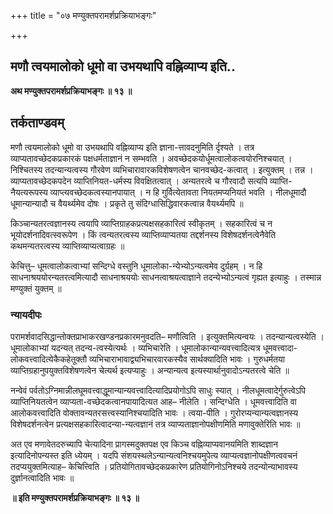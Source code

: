 +++
title = "०७ मण्युक्तपरामर्शप्रक्रियाभङ्गः"

+++


## मणौ त्वयमालोको धूमो वा उभयथापि वह्निव्याप्य इति..

**अथ मण्युक्तपरामर्शप्रक्रियाभङ्गः ॥ १३ ॥**

## **तर्कताण्डवम्**

मणौ त्वयमालोको धूमो वा उभयथापि वह्निव्याप्य इति ज्ञाना-त्तावदनुमिति र्दृश्यते । तत्र व्याप्यतावच्छेदकप्रकारकं पक्षधर्मताज्ञानं न सम्भवति । अवच्छेदकयोर्धूमत्वालोकत्वयोरनिश्चयात् । निश्चितस्य तदन्यान्यत्वस्य गौरवेण व्यभिचारावारकविशेषणत्वेन चानवच्छेद-कत्वात् । इत्युक्तम् । तन्न । व्याप्यतावच्छेदकपदेन व्याप्तिनियत-धर्मस्य विवक्षितत्वात् । अन्यतरत्वे च गौरवादौ सत्यपि व्याप्ति-नैयत्यरूपस्य व्याप्त्यवच्छेदकत्वस्यानपायात् । न हि गुर्वित्येतावता नियतमप्यनियतं भवति । नीलधूमादौ धूमान्यान्यादौ च वैयर्थ्यमेव दोषः । प्रकृते तु संदिग्धासिद्धिवारकत्वान्न वैयर्थ्यमपि ॥

किञ्चान्यतरत्वज्ञानस्य त्वयापि व्याप्तिग्राहकप्रत्यक्षसहकारित्वं स्वीकृतम् । सहकारित्वं च न भूयोदर्शनादिवत्स्वरूपेण । किं त्वन्यतरत्वस्य व्याप्तिव्याप्यतया तद्दर्शनस्य विशेषदर्शनत्वेनैवेति कथमन्यतरत्वस्य व्याप्तिव्याप्यत्वाग्रहः ॥

केचित्तु– धूमत्वालोकत्वाभ्यां सन्दिग्धे वस्तुनि धूमालोका-न्येभ्योऽन्यत्वमेव दुर्ग्रहम् । न हि साधनाश्रययोरन्यतरत्वमित्यादौ साधनाश्रययोः साधनत्वाश्रयत्वाज्ञाने तदन्येभ्योऽन्यत्वं गृह्यत इत्याहुः । तस्मान्न मण्युक्तं युक्तम् ॥

### **न्यायदीपः**

परामर्शवादसिद्धान्तोक्तप्राभाकरखण्डनप्रकारमनुवदति– मणौत्विति । इत्युक्तमित्यन्वयः । तदन्यान्यत्वस्येति । धूमालोकाभ्यां यदन्यत् तदन्य-त्वस्येत्यर्थः । व्यभिचारेति । धूमालोकान्यान्यवत्त्वादित्यत्र धूमवत्त्वादा-लोकवत्त्वादित्येकैकहेतूक्तौ व्यभिचाराभावाद्व्यभिचारवारकस्यैव सार्थक्यादिति भावः । गुरुधर्मतया व्याप्तिग्रहानुपयुक्तविशेषणत्वेन चेत्यर्थ इत्यप्याहुः । अन्यान्यत्व इत्यस्यार्थानुवादोऽन्यतरत्वे चेति ॥

नन्वेवं पर्वतोऽग्निमान्नीलघूमवत्त्वाद्धूमान्यान्यवत्त्वादित्यादिप्रयोगोऽपि साधुः स्यात् । नीलधूमत्वादेर्गुरुत्वेऽपि व्याप्तिनियतत्वेन व्याप्यता-वच्छेदकत्वानपायादित्यत आह– नीलेति । सन्दिग्धेति । धूमवत्त्वादिति वा आलोकवत्त्वादिति वोक्तावन्यतरसत्त्वस्यानिश्चयादिति भावः । त्वया-पीति । गुरोरप्यन्यान्यत्वज्ञानस्य विशेषदर्शनत्वेन प्रत्यक्षसहकारित्वादन्या-न्यत्वज्ञानं तत्र व्याप्यताज्ञानोपक्षीणमिति मणावुक्तेरिति भावः ॥

अत एव मणावेतदरुच्यापि चेत्यादिना प्रागस्मदुक्तपक्ष एव किञ्च वह्निव्याप्यवानयमिति शाब्दज्ञान इत्यादिनोपन्यस्त इति ध्येयम् । यदपि संशयस्थलेऽन्यान्यत्वनिश्चयमुपेत्य व्याप्यत्वज्ञानोपक्षीणत्ववचनं तदप्ययुक्तमित्याह– केचित्त्विति । प्रतियोगितावच्छेदकप्रकारेण प्रतियोगिनोऽनिश्चये तदन्योन्याभावस्य दुर्ज्ञानत्वादिति भावः ॥

**॥ इति मण्युक्तपरामर्शप्रक्रियाभङ्गः ॥ १३ ॥**

